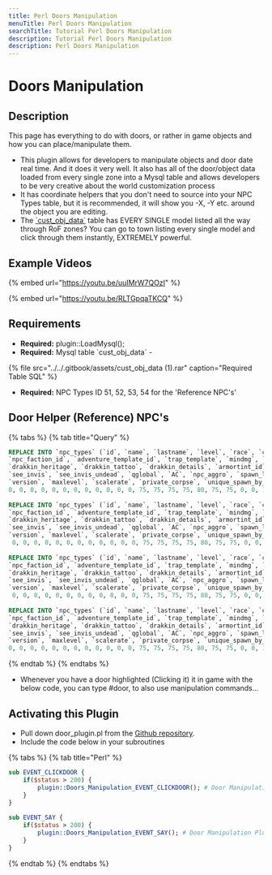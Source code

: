 ```yaml
---
title: Perl Doors Manipulation
menuTitle: Perl Doors Manipulation
searchTitle: Tutorial Perl Doors Manipulation
description: Tutorial Perl Doors Manipulation
description: Perl Doors Manipulation
---
```

# Doors Manipulation

## Description

This page has everything to do with doors, or rather in game objects and how you can place/manipulate them.

* This plugin allows for developers to manipulate objects and door date real time. And it does it very well. It also has all of the door/object data loaded from every single zone into a Mysql table and allows developers to be very creative about the world customization process
* It has coordinate helpers that you don't need to source into your NPC Types table, but it is recommended, it will show you -X, -Y etc. around the object you are editing.
* The [\`cust\_obj\_data\`](http://wiki.eqemulator.org/l/wa/files/Doors/cust_obj_data.rar) table has EVERY SINGLE model listed all the way through RoF zones? You can go to town listing every single model and click through them instantly, EXTREMELY powerful.

## **Example Videos**

{% embed url="https://youtu.be/uuIMrW7QOzI" %}

{% embed url="https://youtu.be/RLTGpqaTKCQ" %}

## **Requirements**

* **Required:** plugin::LoadMysql\(\);
* **Required:** Mysql table \`cust\_obj\_data\` - 

{% file src="../../.gitbook/assets/cust\_obj\_data \(1\).rar" caption="Required Table SQL" %}

* **Required:** NPC Types ID 51, 52, 53, 54 for the 'Reference NPC's' 

## **Door Helper \(Reference\) NPC's**

{% tabs %}
{% tab title="Query" %}
```sql
REPLACE INTO `npc_types` (`id`, `name`, `lastname`, `level`, `race`, `class`, `bodytype`, `hp`, `mana`, `gender`, `texture`, `helmtexture`, `size`, `hp_regen_rate`, `mana_regen_rate`, `loottable_id`, `merchant_id`, `alt_currency_id`, `npc_spells_id`,
`npc_faction_id`, `adventure_template_id`, `trap_template`, `mindmg`, `maxdmg`, `attack_count`, `npcspecialattks`, `aggroradius`, `face`, `luclin_hairstyle`, `luclin_haircolor`, `luclin_eyecolor`, `luclin_eyecolor2`, `luclin_beardcolor`, `luclin_beard`,
`drakkin_heritage`, `drakkin_tattoo`, `drakkin_details`, `armortint_id`, `armortint_red`, `armortint_green`, `armortint_blue`, `d_meele_texture1`, `d_meele_texture2`, `prim_melee_type`, `sec_melee_type`, `runspeed`, `MR`, `CR`, `DR`, `FR`, `PR`, `Corrup`,
`see_invis`, `see_invis_undead`, `qglobal`, `AC`, `npc_aggro`, `spawn_limit`, `attack_speed`, `findable`, `STR`, `STA`, `DEX`, `AGI`, `_INT`, `WIS`, `CHA`, `see_hide`, `see_improved_hide`, `trackable`, `isbot`, `exclude`, `ATK`, `Accuracy`, `slow_mitigation`,
`version`, `maxlevel`, `scalerate`, `private_corpse`, `unique_spawn_by_name`, `underwater`, `isquest`, `emoteid`) VALUES (51, '-X', NULL, 1, 127, 1, 11, 31, 0, 0, 0, 0, 7, 0, 0, 0, 0, 0, 0, 0, 0, 0, 0, 0, -1, 'ZiGH', 0, 0, 1, 1, 1, 1, 1, 0, 0, 0, 0, 0, 0, 0, 0, 0, 0, 28, 28, 1.25, 0, 0,
0, 0, 0, 0, 0, 0, 0, 0, 0, 0, 0, 0, 75, 75, 75, 75, 80, 75, 75, 0, 0, 1, 0, 1, 0, 0, 0, 0, 0, 100, 0, 0, 0, 0, 0);
 
REPLACE INTO `npc_types` (`id`, `name`, `lastname`, `level`, `race`, `class`, `bodytype`, `hp`, `mana`, `gender`, `texture`, `helmtexture`, `size`, `hp_regen_rate`, `mana_regen_rate`, `loottable_id`, `merchant_id`, `alt_currency_id`, `npc_spells_id`,
`npc_faction_id`, `adventure_template_id`, `trap_template`, `mindmg`, `maxdmg`, `attack_count`, `npcspecialattks`, `aggroradius`, `face`, `luclin_hairstyle`, `luclin_haircolor`, `luclin_eyecolor`, `luclin_eyecolor2`, `luclin_beardcolor`, `luclin_beard`,
`drakkin_heritage`, `drakkin_tattoo`, `drakkin_details`, `armortint_id`, `armortint_red`, `armortint_green`, `armortint_blue`, `d_meele_texture1`, `d_meele_texture2`, `prim_melee_type`, `sec_melee_type`, `runspeed`, `MR`, `CR`, `DR`, `FR`, `PR`, `Corrup`,
`see_invis`, `see_invis_undead`, `qglobal`, `AC`, `npc_aggro`, `spawn_limit`, `attack_speed`, `findable`, `STR`, `STA`, `DEX`, `AGI`, `_INT`, `WIS`, `CHA`, `see_hide`, `see_improved_hide`, `trackable`, `isbot`, `exclude`, `ATK`, `Accuracy`, `slow_mitigation`,
`version`, `maxlevel`, `scalerate`, `private_corpse`, `unique_spawn_by_name`, `underwater`, `isquest`, `emoteid`) VALUES (52, '+X', NULL, 1, 127, 1, 11, 31, 0, 0, 0, 0, 7, 0, 0, 0, 0, 0, 0, 0, 0, 0, 0, 0, -1, 'ZiGH', 0, 0, 1, 1, 1, 1, 1, 0, 0, 0, 0, 0, 0, 0, 0, 0, 0, 28, 28, 1.25, 0, 0,
 0, 0, 0, 0, 0, 0, 0, 0, 0, 0, 0, 0, 75, 75, 75, 75, 80, 75, 75, 0, 0, 1, 0, 1, 0, 0, 0, 0, 0, 100, 0, 0, 0, 0, 0);
 
REPLACE INTO `npc_types` (`id`, `name`, `lastname`, `level`, `race`, `class`, `bodytype`, `hp`, `mana`, `gender`, `texture`, `helmtexture`, `size`, `hp_regen_rate`, `mana_regen_rate`, `loottable_id`, `merchant_id`, `alt_currency_id`, `npc_spells_id`,
`npc_faction_id`, `adventure_template_id`, `trap_template`, `mindmg`, `maxdmg`, `attack_count`, `npcspecialattks`, `aggroradius`, `face`, `luclin_hairstyle`, `luclin_haircolor`, `luclin_eyecolor`, `luclin_eyecolor2`, `luclin_beardcolor`, `luclin_beard`,
`drakkin_heritage`, `drakkin_tattoo`, `drakkin_details`, `armortint_id`, `armortint_red`, `armortint_green`, `armortint_blue`, `d_meele_texture1`, `d_meele_texture2`, `prim_melee_type`, `sec_melee_type`, `runspeed`, `MR`, `CR`, `DR`, `FR`, `PR`, `Corrup`,
`see_invis`, `see_invis_undead`, `qglobal`, `AC`, `npc_aggro`, `spawn_limit`, `attack_speed`, `findable`, `STR`, `STA`, `DEX`, `AGI`, `_INT`, `WIS`, `CHA`, `see_hide`, `see_improved_hide`, `trackable`, `isbot`, `exclude`, `ATK`, `Accuracy`, `slow_mitigation`,
`version`, `maxlevel`, `scalerate`, `private_corpse`, `unique_spawn_by_name`, `underwater`, `isquest`, `emoteid`) VALUES (53, '-Y', NULL, 1, 127, 1, 11, 31, 0, 0, 0, 0, 7, 0, 0, 0, 0, 0, 0, 0, 0, 0, 0, 0, -1, 'ZiGH', 0, 0, 1, 1, 1, 1, 1, 0, 0, 0, 0, 0, 0, 0, 0, 0, 0, 28, 28, 1.25, 0, 0,
 0, 0, 0, 0, 0, 0, 0, 0, 0, 0, 0, 0, 75, 75, 75, 75, 80, 75, 75, 0, 0, 1, 0, 1, 0, 0, 0, 0, 0, 100, 0, 0, 0, 0, 0);
 
REPLACE INTO `npc_types` (`id`, `name`, `lastname`, `level`, `race`, `class`, `bodytype`, `hp`, `mana`, `gender`, `texture`, `helmtexture`, `size`, `hp_regen_rate`, `mana_regen_rate`, `loottable_id`, `merchant_id`, `alt_currency_id`, `npc_spells_id`,
`npc_faction_id`, `adventure_template_id`, `trap_template`, `mindmg`, `maxdmg`, `attack_count`, `npcspecialattks`, `aggroradius`, `face`, `luclin_hairstyle`, `luclin_haircolor`, `luclin_eyecolor`, `luclin_eyecolor2`, `luclin_beardcolor`, `luclin_beard`,
`drakkin_heritage`, `drakkin_tattoo`, `drakkin_details`, `armortint_id`, `armortint_red`, `armortint_green`, `armortint_blue`, `d_meele_texture1`, `d_meele_texture2`, `prim_melee_type`, `sec_melee_type`, `runspeed`, `MR`, `CR`, `DR`, `FR`, `PR`, `Corrup`,
`see_invis`, `see_invis_undead`, `qglobal`, `AC`, `npc_aggro`, `spawn_limit`, `attack_speed`, `findable`, `STR`, `STA`, `DEX`, `AGI`, `_INT`, `WIS`, `CHA`, `see_hide`, `see_improved_hide`, `trackable`, `isbot`, `exclude`, `ATK`, `Accuracy`, `slow_mitigation`,
`version`, `maxlevel`, `scalerate`, `private_corpse`, `unique_spawn_by_name`, `underwater`, `isquest`, `emoteid`) VALUES (54, '+Y', NULL, 1, 127, 1, 11, 31, 0, 0, 0, 0, 7, 0, 0, 0, 0, 0, 0, 0, 0, 0, 0, 0, -1, 'ZiGH', 0, 0, 1, 1, 1, 1, 1, 0, 0, 0, 0, 0, 0, 0, 0, 0, 0, 28, 28, 1.25, 0, 0,
0, 0, 0, 0, 0, 0, 0, 0, 0, 0, 0, 0, 75, 75, 75, 75, 80, 75, 75, 0, 0, 1, 0, 1, 0, 0, 0, 0, 0, 100, 0, 0, 0, 0, 0);
```
{% endtab %}
{% endtabs %}

* Whenever you have a door highlighted \(Clicking it\) it in game with the below code, you can type \#door, to also use manipulation commands...

## Activating this Plugin

* Pull down door\_plugin.pl from the [Github repository](https://github.com/ProjectEQ/projecteqquests/blob/master/plugins/Doors_Manip.pl).
* Include the code below in your subroutines

{% tabs %}
{% tab title="Perl" %}
```perl
sub EVENT_CLICKDOOR {
    if($status > 200) {
        plugin::Doors_Manipulation_EVENT_CLICKDOOR(); # Door Manipulation Plugin
    }
}
 
sub EVENT_SAY {
    if($status > 200) {
        plugin::Doors_Manipulation_EVENT_SAY(); # Door Manipulation Plugin
    }
}
```
{% endtab %}
{% endtabs %}
